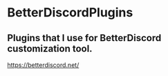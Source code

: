 # BetterDiscordPlugins
## Plugins that I use for BetterDiscord customization tool.
https://betterdiscord.net/
